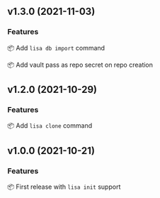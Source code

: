 ## v1.3.0 (2021-11-03)
### Features
📦 Add `lisa db import` command

📦 Add vault pass as repo secret on repo creation

## v1.2.0 (2021-10-29)

### Features
📦 Add `lisa clone` command


## v1.0.0 (2021-10-21)

### Features
📦 First release with `lisa init` support
